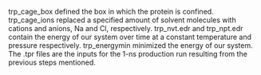 trp_cage_box defined the box in which the protein is confined.
trp_cage_ions replaced a specified amount of solvent molecules with cations and anions, Na and Cl, respectively.
trp_nvt.edr and trp_npt.edr contain the energy of our system over time at a constant temperature and pressure respectively.
trp_energymin minimized the energy of our system.
The .tpr files are the inputs for the 1-ns production run resulting from the previous steps mentioned.